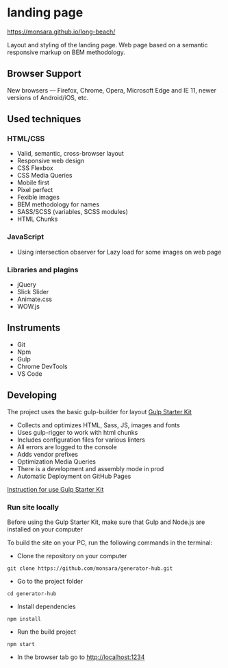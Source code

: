 # landing page

https://monsara.github.io/long-beach/

Layout and styling of the landing page. Web page based on a semantic responsive
markup on BEM methodology.

## Browser Support

New browsers — Firefox, Chrome, Opera, Microsoft Edge and IE 11, newer versions
of Android/iOS, etc.

## Used techniques

### HTML/CSS

- Valid, semantic, cross-browser layout
- Responsive web design
- CSS Flexbox
- CSS Media Queries
- Mobile first
- Pixel perfect
- Fexible images
- BEM methodology for names
- SASS/SCSS (variables, SCSS modules)
- HTML Chunks

### JavaScript

- Using intersection observer for Lazy load for some images on web page

### Libraries and plagins

- jQuery
- Slick Slider
- Animate.css
- WOW.js

## Instruments

- Git
- Npm
- Gulp
- Chrome DevTools
- VS Code

## Developing

The project uses the basic gulp-builder for layout
[Gulp Starter Kit](https://github.com/luxplanjay/gulp-starter-kit)

- Collects and optimizes HTML, Sass, JS, images and fonts
- Uses gulp-rigger to work with html chunks
- Includes configuration files for various linters
- All errors are logged to the console
- Adds vendor prefixes
- Optimization Media Queries
- There is a development and assembly mode in prod
- Automatic Deployment on GitHub Pages

[Instruction for use Gulp Starter Kit](https://github.com/luxplanjay/gulp-starter-kit)

### Run site locally

Before using the Gulp Starter Kit, make sure that Gulp and Node.js are installed
on your computer

To build the site on your PC, run the following commands in the terminal:

- Clone the repository on your computer

```shell
git clone https://github.com/monsara/generator-hub.git
```

- Go to the project folder

```shell
cd generator-hub
```

- Install dependencies

```shell
npm install
```

- Run the build project

```shell
npm start
```

- In the browser tab go to [http://localhost:1234](http://localhost:1234)

